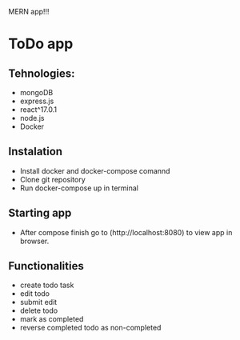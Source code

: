 MERN app!!!
# ToDo app

## Tehnologies:

 - mongoDB
 - express.js
 - react^17.0.1
 - node.js
 - Docker

 ## Instalation
 
 - Install docker and docker-compose comannd
 - Clone git repository
 - Run docker-compose up in terminal

## Starting app

 - After compose finish go to (http://localhost:8080) to view app in browser.

## Functionalities

 - create todo task
 - edit todo
 - submit edit
 - delete todo
 - mark as completed
 - reverse completed todo as non-completed


